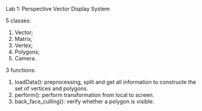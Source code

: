 Lab 1: Perspective Vector Display System

5 classes:
1) Vector;
2) Matrix;
3) Vertex;
4) Polygons;
5) Camera.

3 functions:
1) loadData(): preprocessing, split and get all information to constructe the set of vertices and polygons.
2) perform(): perform transformation from local to screen.
3) back_face_culling(): verify whether a polygon is visible.
